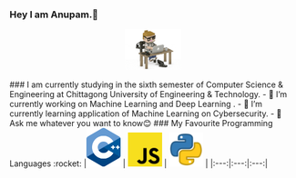 ### Hey I am Anupam.👋
<p align="center">
<img src="https://raw.githubusercontent.com/AnupamDas054/AnupamDas054/master/img/pro.gif" width=100>
</p>
### I am currently studying in the sixth semester of Computer Science & Engineering at Chittagong University of Engineering & Technology. 
- 🔭 I’m currently working on Machine Learning and Deep Learning .
- 🌱 I’m currently learning application of Machine Learning on Cybersecurity.
- 💬 Ask me whatever you want to know😊
### My Favourite Programming Languages  :rocket:
|<img src="https://raw.githubusercontent.com/AnupamDas054/AnupamDas054/master/img/cpp.png" width=60>  | <img src="https://raw.githubusercontent.com/AnupamDas054/AnupamDas054/master/img/js.png" width=60>  | <img src="https://raw.githubusercontent.com/AnupamDas054/AnupamDas054/master/img/python.png" width=60>  |
|:---:|:---:|:---:|

<!--
**AnupamDas054/AnupamDas054** is a ✨ _special_ ✨ repository because its `README.md` (this file) appears on your GitHub profile.

Here are some ideas to get you started:

- 🔭 I’m currently working on ...
- 🌱 I’m currently learning ...
- 👯 I’m looking to collaborate on ...
- 🤔 I’m looking for help with ...
- 💬 Ask me about ...
- 📫 How to reach me: ...
- 😄 Pronouns: ...
- ⚡ Fun fact: ...
-->

